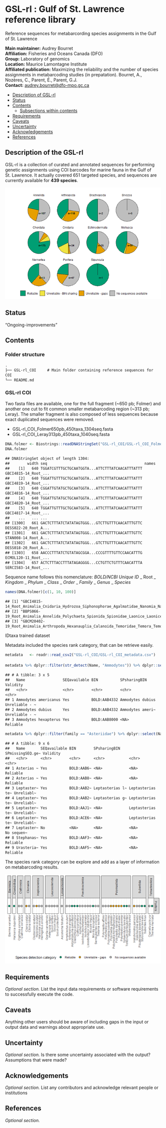 GSL-rl : Gulf of St. Lawrence reference library
================

Reference sequences for metabarcording species assignments in the Gulf
of St. Lawrence

**Main maintainer:** Audrey Bourret  
**Affiliation:** Fisheries and Oceans Canada (DFO)  
**Group:** Laboratory of genomics  
**Location:** Maurice Lamontagne Institute  
**Affiliated publication:** Maximizing the reliability and the number of
species assignments in metabarcoding studies (in prepatation). Bourret,
A., Nozères, C., Parent, É., Parent, G.J.  
**Contact:** <audrey.bourret@dfo-mpo.gc.ca>

-   [Description of GSL-rl](#description-of-gsl-rl)
-   [Status](#status)
-   [Contents](#contents)
    -   [Subsections within contents](#subsections-within-contents)
-   [Requirements](#requirements)
-   [Caveats](#caveats)
-   [Uncertainty](#uncertainty)
-   [Acknowledgements](#acknowledgements)
-   [References](#references)

## Description of the GSL-rl

GSL-rl is a collection of curated and annotated sequences for performing
genetic assignments using COI barcodes for marine fauna in the Gulf of
St. Lawrence. It actually covered 651 targeted species, and sequences
are currently available for **439 species**.

![](README_files/figure-gfm/unnamed-chunk-1-1.png)<!-- -->

## Status

“Ongoing-improvements”

## Contents

### Folder structure

    .
    ├── GSL-rl_COI     # Main folder containing reference sequences for COI 
    └── README.md

### GSL-rl COI

Two fasta files are available, one for the full fragment (\~650 pb;
Folmer) and another one cut to fit common smaller metabarcoding region
(\~313 pb; Leray). The smaller fragment is also composed of less
sequences because exact duplicated sequences were removed.

-   GSL-rl\_COI\_Folmer650pb\_450taxa\_1304seq.fasta  
-   GSL-rl\_COI\_Leray313pb\_450taxa\_1040seq.fasta

``` r
DNA.folmer <- Biostrings::readDNAStringSet("GSL-rl_COI/GSL-rl_COI_Folmer650pb_450taxa_1304seq.fasta")
DNA.folmer
```

    ## DNAStringSet object of length 1304:
    ##        width seq                                            names               
    ##    [1]   640 TGGATCGTTTGCTGCAATGGTA...ATTCTTTATCAACATTTATTT GBCI4815-14_Root_...
    ##    [2]   640 TGGATTGTTTGCTGCAATGGTA...ATTCTTTATCAACATTTATTT GBCI4819-14_Root_...
    ##    [3]   640 CGGATTGTATGCTGCAATGGTA...ATTCTTTATCAACATTTATTT GBCI4816-14_Root_...
    ##    [4]   640 TGGATTGTATGCTGCAATGGTA...ATTCTTTATCAACATTTATTT GBCI4820-14_Root_...
    ##    [5]   640 TGGATTGTTTGCTGCAATGGTA...ATTCTTTATCAACATTTATTT GBCI4817-14_Root_...
    ##    ...   ... ...
    ## [1300]   661 GACTCTTTATCTATATAGTGGG...GTCTTGTTTCAACATTTGTTC DESS022-20_Root_A...
    ## [1301]   661 GACTCTTTATCTATATAGTGGG...GTCTTGTTTCAACATTTGTTC STAN008-14_Root_A...
    ## [1302]   661 GACTCTTTATCTATATAGTGGG...GTCTTGTTTCAACATTTGTTC DESS018-20_Root_A...
    ## [1303]   658 AACCCTTTATCTGTATAGCGGA...CCCGTTTTGTTCCAACATTTG ECMOL120-11_Root_...
    ## [1304]   657 ACTCTTTACCTTTATAGAGGGG...CCTGTTCTGTTTCAACATTTA SERCI583-14_Root_...

Sequence name follows this nomenclature: *BOLD/NCBI Unique ID* \_ Root
\_ *Kingdom* \_ *Phylum* \_ *Class* \_ *Order* \_ *Family* \_ *Genus* \_
*Species*

``` r
names(DNA.folmer)[c(1, 10, 100)]
```

    ## [1] "GBCI4815-14_Root_Animalia_Cnidaria_Hydrozoa_Siphonophorae_Agalmatidae_Nanomia_Nanomia_cara"   
    ## [2] "BBPS066-19_Root_Animalia_Annelida_Polychaeta_Spionida_Spionidae_Laonice_Laonice_cirrata"      
    ## [3] "GBCM20402-19_Root_Animalia_Arthropoda_Hexanauplia_Calanoida_Temoridae_Temora_Temora_stylifera"

IDtaxa trained dataset

Metadata included the species rank category, that can be retrieve
easily.

``` r
metadata   <- readr::read_csv2("GSL-rl_COI/GSL-rl_COI_metadata.csv")

metadata %>% dplyr::filter(str_detect(Name, "Ammodytes")) %>% dplyr::select(Name, SEQavailable, BIN, SPsharingBIN, Validity) 
```

    ## # A tibble: 3 x 5
    ##   Name                 SEQavailable BIN          SPsharingBIN     Validity      
    ##   <chr>                <chr>        <chr>        <chr>            <chr>         
    ## 1 Ammodytes americanus Yes          BOLD:AAB4332 Ammodytes dubius Unreliable - ~
    ## 2 Ammodytes dubius     Yes          BOLD:AAB4332 Ammodytes ameri~ Unreliable - ~
    ## 3 Ammodytes hexapterus Yes          BOLD:AAB8000 <NA>             Reliable

``` r
metadata %>% dplyr::filter(family == "Asteriidae") %>% dplyr::select(Name, SEQavailable, BIN, SPsharingBIN, SPmissingSEQ.genus, Validity) 
```

    ## # A tibble: 9 x 6
    ##   Name       SEQavailable BIN        SPsharingBIN    SPmissingSEQ.ge~ Validity  
    ##   <chr>      <chr>        <chr>      <chr>           <chr>            <chr>     
    ## 1 Asterias ~ Yes          BOLD:AAB6~ <NA>            <NA>             Reliable  
    ## 2 Asterias ~ Yes          BOLD:AAB8~ <NA>            <NA>             Reliable  
    ## 3 Leptaster~ Yes          BOLD:AAB2~ Leptasterias l~ Leptasterias te~ Unreliabl~
    ## 4 Leptaster~ Yes          BOLD:AAB2~ Leptasterias g~ Leptasterias te~ Unreliabl~
    ## 5 Leptaster~ Yes          BOLD:AAJ1~ <NA>            Leptasterias te~ Unreliabl~
    ## 6 Leptaster~ Yes          BOLD:ACE6~ <NA>            Leptasterias te~ Unreliabl~
    ## 7 Leptaster~ No           <NA>       <NA>            <NA>             No sequen~
    ## 8 Stephanas~ Yes          BOLD:AAF3~ <NA>            <NA>             Reliable  
    ## 9 Urasteria~ Yes          BOLD:AAF5~ <NA>            <NA>             Reliable

The species rank category can be explore and add as a layer of
information on metabarcoding results.

![](README_files/figure-gfm/unnamed-chunk-5-1.png)<!-- -->

## Requirements

*Optional section.* List the input data requirements or software
requirements to successfully execute the code.

## Caveats

Anything other users should be aware of including gaps in the input or
output data and warnings about appropriate use.

## Uncertainty

*Optional section.* Is there some uncertainty associated with the
output? Assumptions that were made?

## Acknowledgements

*Optional section.* List any contributors and acknowledge relevant
people or institutions

## References

*Optional section.*
